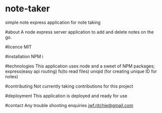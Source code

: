 # note-taker

simple note express application for note taking

#about
A node express server application to add and delete notes on the go.

#licence
MIT

#installation
NPM i

#technologies
This application uses node and a sweet of NPM packages;
express(easy api routing)
fs(to read files)
uniqid (for creating unique ID for notes)

#contributing
Not currently taking contributions for this project

#deployment
This application is deployed and ready for use

#contact
Any trouble shooting enquiries
jwf.ritchie@gmail.com
